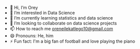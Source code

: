 - 👋 Hi, I’m Orey
- 👀 I’m interested in Data Science
- 🌱 I’m currently learning statistics and data science
- 💞️ I’m looking to collaborate on data science projects
- 📫 How to reach me oreneilekatlego10@gmail.com
- 😄 Pronouns: He, him
- ⚡ Fun fact: I'm a big fan of football and love playing the piano

<!---
OreyDataScience/OreyDataScience is a ✨ special ✨ repository because its `README.md` (this file) appears on your GitHub profile.
You can click the Preview link to take a look at your changes.
--->
